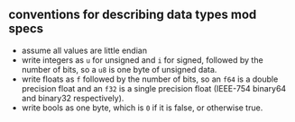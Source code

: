## conventions for describing data types mod specs
- assume all values are little endian
- write integers as `u` for unsigned and `i` for signed, followed by the number of bits, so a `u8` is one byte of unsigned data.
- write floats as `f` followed by the number of bits, so an `f64` is a double precision float and an `f32` is a single precision float (IEEE-754 binary64 and binary32 respectively).
- write bools as one byte, which is `0` if it is false, or otherwise true.
